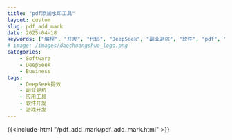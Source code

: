 ```yaml
---
title: "pdf添加水印工具"
layout: custom
slug: pdf_add_mark
date: 2025-04-18
keywords: ["编程", "开发", "代码", "DeepSeek", "副业避坑", "软件", "pdf", "加水印", "html"]
# image: /images/daochuangshuo_logo.png
categories:
    - Software
    - DeepSeek
    - Business
tags:
    - DeepSeek提效
    - 副业避坑
    - 应用工具
    - 软件开发
    - 游戏开发
---
```

{{<include-html "/pdf_add_mark/pdf_add_mark.html" >}}